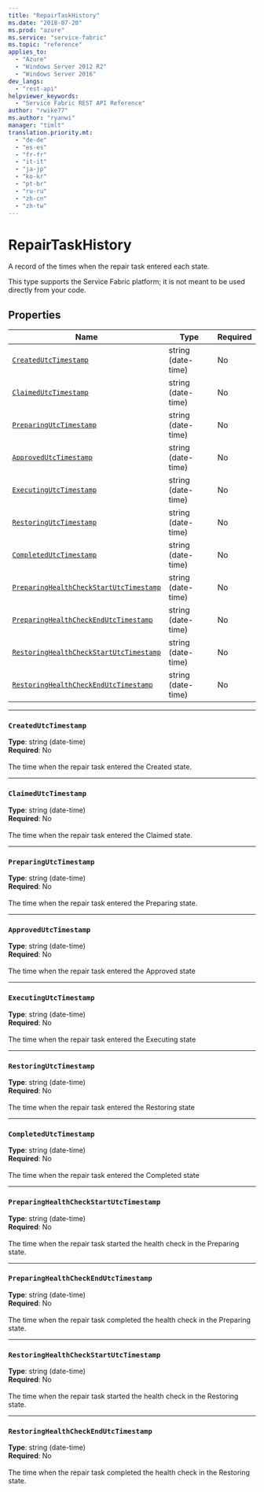 ```yaml
---
title: "RepairTaskHistory"
ms.date: "2018-07-20"
ms.prod: "azure"
ms.service: "service-fabric"
ms.topic: "reference"
applies_to: 
  - "Azure"
  - "Windows Server 2012 R2"
  - "Windows Server 2016"
dev_langs: 
  - "rest-api"
helpviewer_keywords: 
  - "Service Fabric REST API Reference"
author: "rwike77"
ms.author: "ryanwi"
manager: "timlt"
translation.priority.mt: 
  - "de-de"
  - "es-es"
  - "fr-fr"
  - "it-it"
  - "ja-jp"
  - "ko-kr"
  - "pt-br"
  - "ru-ru"
  - "zh-cn"
  - "zh-tw"
---
```

# RepairTaskHistory

A record of the times when the repair task entered each state.

This type supports the Service Fabric platform; it is not meant to be used directly from your code.


## Properties
| Name | Type | Required |
| --- | --- | --- |
| [`CreatedUtcTimestamp`](#createdutctimestamp) | string (date-time) | No |
| [`ClaimedUtcTimestamp`](#claimedutctimestamp) | string (date-time) | No |
| [`PreparingUtcTimestamp`](#preparingutctimestamp) | string (date-time) | No |
| [`ApprovedUtcTimestamp`](#approvedutctimestamp) | string (date-time) | No |
| [`ExecutingUtcTimestamp`](#executingutctimestamp) | string (date-time) | No |
| [`RestoringUtcTimestamp`](#restoringutctimestamp) | string (date-time) | No |
| [`CompletedUtcTimestamp`](#completedutctimestamp) | string (date-time) | No |
| [`PreparingHealthCheckStartUtcTimestamp`](#preparinghealthcheckstartutctimestamp) | string (date-time) | No |
| [`PreparingHealthCheckEndUtcTimestamp`](#preparinghealthcheckendutctimestamp) | string (date-time) | No |
| [`RestoringHealthCheckStartUtcTimestamp`](#restoringhealthcheckstartutctimestamp) | string (date-time) | No |
| [`RestoringHealthCheckEndUtcTimestamp`](#restoringhealthcheckendutctimestamp) | string (date-time) | No |

____
### `CreatedUtcTimestamp`
__Type__: string (date-time) <br/>
__Required__: No<br/>
<br/>
The time when the repair task entered the Created state.

____
### `ClaimedUtcTimestamp`
__Type__: string (date-time) <br/>
__Required__: No<br/>
<br/>
The time when the repair task entered the Claimed state.

____
### `PreparingUtcTimestamp`
__Type__: string (date-time) <br/>
__Required__: No<br/>
<br/>
The time when the repair task entered the Preparing state.

____
### `ApprovedUtcTimestamp`
__Type__: string (date-time) <br/>
__Required__: No<br/>
<br/>
The time when the repair task entered the Approved state

____
### `ExecutingUtcTimestamp`
__Type__: string (date-time) <br/>
__Required__: No<br/>
<br/>
The time when the repair task entered the Executing state

____
### `RestoringUtcTimestamp`
__Type__: string (date-time) <br/>
__Required__: No<br/>
<br/>
The time when the repair task entered the Restoring state

____
### `CompletedUtcTimestamp`
__Type__: string (date-time) <br/>
__Required__: No<br/>
<br/>
The time when the repair task entered the Completed state

____
### `PreparingHealthCheckStartUtcTimestamp`
__Type__: string (date-time) <br/>
__Required__: No<br/>
<br/>
The time when the repair task started the health check in the Preparing state.

____
### `PreparingHealthCheckEndUtcTimestamp`
__Type__: string (date-time) <br/>
__Required__: No<br/>
<br/>
The time when the repair task completed the health check in the Preparing state.

____
### `RestoringHealthCheckStartUtcTimestamp`
__Type__: string (date-time) <br/>
__Required__: No<br/>
<br/>
The time when the repair task started the health check in the Restoring state.

____
### `RestoringHealthCheckEndUtcTimestamp`
__Type__: string (date-time) <br/>
__Required__: No<br/>
<br/>
The time when the repair task completed the health check in the Restoring state.
